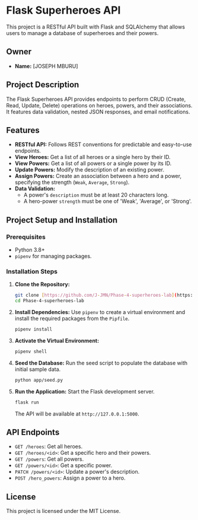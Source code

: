 # Flask Superheroes API

This project is a RESTful API built with Flask and SQLAlchemy that allows users to manage a database of superheroes and their powers.

## Owner

- **Name:** [JOSEPH MBURU]

## Project Description

The Flask Superheroes API provides endpoints to perform CRUD (Create, Read, Update, Delete) operations on heroes, powers, and their associations. It features data validation, nested JSON responses, and email notifications.

## Features

-   **RESTful API:** Follows REST conventions for predictable and easy-to-use endpoints.
-   **View Heroes:** Get a list of all heroes or a single hero by their ID.
-   **View Powers:** Get a list of all powers or a single power by its ID.
-   **Update Powers:** Modify the description of an existing power.
-   **Assign Powers:** Create an association between a hero and a power, specifying the strength (`Weak`, `Average`, `Strong`).
-   **Data Validation:**
    -   A power's `description` must be at least 20 characters long.
    -   A hero-power `strength` must be one of 'Weak', 'Average', or 'Strong'.

## Project Setup and Installation

### Prerequisites

-   Python 3.8+
-   `pipenv` for managing packages.

### Installation Steps

1.  **Clone the Repository:**
    ```bash
    git clone [https://github.com/J-JMN/Phase-4-superheroes-lab](https://github.com/J-JMN/Phase-4-superheroes-lab)
    cd Phase-4-superheroes-lab
    ```

3.  **Install Dependencies:**
    Use `pipenv` to create a virtual environment and install the required packages from the `Pipfile`.
    ```bash
    pipenv install
    ```

4.  **Activate the Virtual Environment:**
    ```bash
    pipenv shell
    ```

5.  **Seed the Database:**
    Run the seed script to populate the database with initial sample data.
    ```bash
    python app/seed.py
    ```

6.  **Run the Application:**
    Start the Flask development server.
    ```bash
    flask run
    ```
    The API will be available at `http://127.0.0.1:5000`.

## API Endpoints

-   `GET /heroes`: Get all heroes.
-   `GET /heroes/<id>`: Get a specific hero and their powers.
-   `GET /powers`: Get all powers.
-   `GET /powers/<id>`: Get a specific power.
-   `PATCH /powers/<id>`: Update a power's description.
-   `POST /hero_powers`: Assign a power to a hero.

## License

This project is licensed under the MIT License.